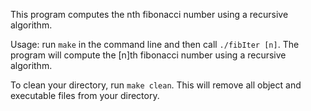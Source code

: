 This program computes the nth fibonacci number using a recursive algorithm.

Usage: run `make` in the command line and then call `./fibIter [n]`. The program will compute the [n]th fibonacci number using a recursive algorithm.

To clean your directory, run `make clean`. This will remove all object and executable files from your directory.


